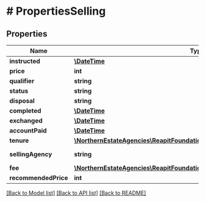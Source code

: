 # # PropertiesSelling

## Properties

Name | Type | Description | Notes
------------ | ------------- | ------------- | -------------
**instructed** | [**\DateTime**](\DateTime.md) | The date that the property was marked as for sale | [optional]
**price** | **int** | The marketing price of the property | [optional]
**qualifier** | **string** | The price qualifier (askingPrice/priceOnApplication/guidePrice/offersInRegion/offersOver/offersInExcess/fixedPrice/priceReducedTo) | [optional]
**status** | **string** | The current status of the sale (preAppraisal/valuation/paidValuation/forSale/forSaleUnavailable/underOffer/underOfferUnavailable/reserved/exchanged/completed/soldExternally/withdrawn) | [optional]
**disposal** | **string** | The method used to sell the property (auction/confidential/tender/offersInvited/privateTreaty) | [optional]
**completed** | [**\DateTime**](\DateTime.md) | The date the property sale was completed | [optional]
**exchanged** | [**\DateTime**](\DateTime.md) | The date the property was exchanged | [optional]
**accountPaid** | [**\DateTime**](\DateTime.md) | The date the property account was paid | [optional]
**tenure** | [**\NorthernEstateAgencies\ReapitFoundationsClient\Model\PropertiesSellingTenure**](PropertiesSellingTenure.md) |  | [optional]
**sellingAgency** | **string** | The selling agency type (marketingForAssociate/clientsOnly/comparable/subAgent/jointSole/jointSoleFeeAvailable/multiple/multipleFeeAvailable/ownToSell/soleSellingRights/soleSellingRightsFeeAvailable/soleAgent/soleAgentFeeAvailable) | [optional]
**fee** | [**\NorthernEstateAgencies\ReapitFoundationsClient\Model\PropertiesSellingFee**](PropertiesSellingFee.md) |  | [optional]
**recommendedPrice** | **int** | The agent&#39;s recommended asking price | [optional]

[[Back to Model list]](../../README.md#models) [[Back to API list]](../../README.md#endpoints) [[Back to README]](../../README.md)
